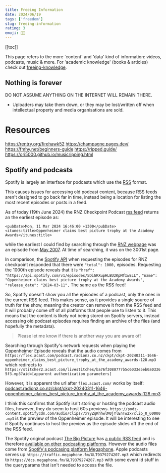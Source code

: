```yaml
---
title: Freeing Information
date: 2024/06/19
tags: ['freedom']
slug: freeing-information
rating: 3
emoji: ⛓️‍💥
---
```


[[toc]]

This page refers to the more 'content' and 'data' kind of information: videos, podcasts, music & more.
For 'academic knowledge' (books & articles) check out [freeing-knowledge](/blog/freeing-knowledge).

## Nothing is forever
DO NOT ASSUME ANYTHING ON THE INTERNET WILL REMAIN THERE.
- Uploaders may take them down, or they may be lost/written off when intellectual property and media organisations are sold.


# Resources
https://rentry.org/firehawk52
https://champagne.pages.dev/
https://fmhy.net/beginners-guide
https://ripped.guide/
https://ori5000.github.io/musicripping.html


## Spotify and podcasts
Spotify is largely an interface for podcasts which use the [RSS](https://en.wikipedia.org/wiki/RSS) format.

This causes issues for accessing old podcast content, because RSS feeds aren't designed to go back far in time, instead being a location for listing the most recent episodes or posts in a feed.

As of today (19th June 2024) the RNZ Checkpoint Podcast [rss feed](https://www.rnz.co.nz/podcasts/checkpoint.rss) returns an the earliest episode as: 
```
<pubDate>Mon, 11 Mar 2024 16:46:00 +1300</pubDate>
<itunes:title>Oppenheimer claims best picture trophy at the Academy Awards</itunes:title>
```
while the earliest I could find by searching through the [RNZ webpage](https://www.rnz.co.nz/national/programmes/checkpoint/podcast) was an episode from [May 2007](https://www.rnz.co.nz/national/programmes/checkpoint/audio/915930/focus-on-politics-for-4-may). At time of searching, it was on the 3001st page.

In comparison, the [Spotify API](https://developer.spotify.com/documentation/web-api/reference/get-a-shows-episodes) when requesting the episodes for RNZ checkpoint responded that there were ```"total": 1000,``` episodes. Requesting the 1000th episode reveals that it is ```"href": "https://api.spotify.com/v1/episodes/5DiGRXupHLBU2KpMfIwELL",``` ```"name": "Oppenheimer claims best picture trophy at the Academy Awards", "release_date": "2024-03-11",``` The same as the RSS feed!


So, Spotify doesn't show you all the episodes of a podcast, only the ones in the current RSS feed. This makes sense, as it provides a single source of truth for the show, meaning the creator can remove it from the RSS feed and it will probably come off of all platforms that people use to listen to it. This means that the content is likely not being stored on Spotify servers, instead accessing old podcast episodes requires finding an archive of the files (and hopefully the metadata).

> Please let me know if there is another way you are aware of!

Searching through Spotify's network requests when playing the Oppenheimer Episode reveals that the audio comes from ```https://flex.acast.com/podcast.radionz.co.nz/ckpt/ckpt-20240311-1646-oppenheimer_claims_best_picture_trophy_at_the_academy_awards-128.mp3``` which redirects to ```https://stitcher2.acast.com/livestitches/ba76f3080777b5c6033e5eb0a03365f3.mp3?aid=[apparent authentication parameters]```

However, it is apparent the url after ```flex.acast.com/``` works by itself: [podcast.radionz.co.nz/ckpt/ckpt-20240311-1646-oppenheimer_claims_best_picture_trophy_at_the_academy_awards-128.mp3](podcast.radionz.co.nz/ckpt/ckpt-20240311-1646-oppenheimer_claims_best_picture_trophy_at_the_academy_awards-128.mp3)

I think this confirms that Spotify isn't storing or hosting the podcast audio files, however, they do seem to host 60s previews.
```https://podz-content.spotifycdn.com/audio/clips/7xYyZqKhhwlM0jYlEnTw2x/clip_0_60000.mp3``` is the preview of the Oppenheimer episode. It will be interesting to see if Spotify continues to host the preview as the episode slides off the end of the RSS feed.

The Spotify original podcast [The Big Picture](https://open.spotify.com/show/6mTel3azvnK8isLs4VujvF?si=314af60c53c74dd9) has [a public RSS feed](https://feeds.megaphone.fm/the-big-picture) and is therefore [available on other podcasting platforms](https://podcasts.apple.com/us/podcast/the-big-picture/id1439252196). However the audio files come from [Spotify's podcasing platform Megaphone](https://megaphone.spotify.com/). Apple podcasts serves up ```https://traffic.megaphone.fm/GLT9379274207.mp3``` which redirects to ```https://dcs.megaphone.fm/GLT9379274207.mp3``` with some event id stuff in the queryparams that isn't needed to access the file.